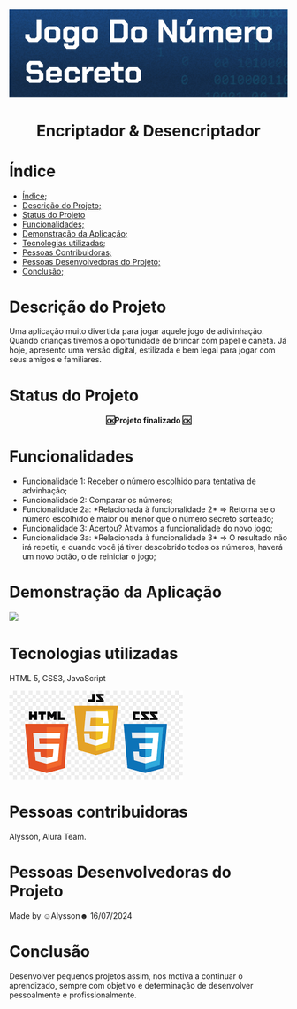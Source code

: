 <img src="img/headerreadme.png" >
<h1 align="center">Encriptador & Desencriptador</h1>


# Índice 
* [Índice;](#índice)
* [Descrição do Projeto;](#descrição-do-projeto)
* [Status do Projeto](#status-do-projeto)
* [Funcionalidades;](#funcionalidades)
* [Demonstração da Aplicação;](#demonstração-da-aplicação)
* [Tecnologias utilizadas;](#tecnologias-utilizadas)
* [Pessoas Contribuidoras;](#pessoas-contribuidoras)
* [Pessoas Desenvolvedoras do Projeto;](#pessoas-desenvolvedoras-do-projeto)
* [Conclusão;](#conclusão)

# Descrição do Projeto
<p>Uma aplicação muito divertida para jogar aquele jogo de adivinhação. Quando crianças tivemos a oportunidade de brincar com papel e caneta. Já hoje, apresento uma versão digital, estilizada e bem legal para jogar com seus amigos e familiares.</p>

# Status do Projeto
<h4 align="center">🆗Projeto finalizado 🆗 </h4>

# Funcionalidades
<ul>
<li>Funcionalidade 1: Receber o número escolhido para tentativa de advinhação;</li>
<li>Funcionalidade 2: Comparar os números;</li>
<li>Funcionalidade 2a: *Relacionada à funcionalidade 2* => Retorna se o número escolhido é maior ou menor que o número secreto sorteado;</li>
<li>Funcionalidade 3: Acertou? Ativamos a funcionalidade do novo jogo;</li>
<li>Funcionalidade 3a: *Relacionada à funcionalidade 3* => O resultado não irá repetir, e quando você já tiver descobrido todos os números, haverá um novo botão, o de reiniciar o jogo;</li>
</ul>

# Demonstração da Aplicação
<div><img src="img/redme.megif.gif"></div>

# Tecnologias utilizadas
<p>HTML 5, CSS3, JavaScript</p>
<img src="img/images.png">

# Pessoas contribuidoras
<p>Alysson, Alura Team.</p>

# Pessoas Desenvolvedoras do Projeto
<p>Made by ☺Alysson☻ 16/07/2024</p>

# Conclusão
<p>Desenvolver pequenos projetos assim, nos motiva a continuar o aprendizado, sempre com objetivo e determinação de desenvolver pessoalmente e profissionalmente.</p>